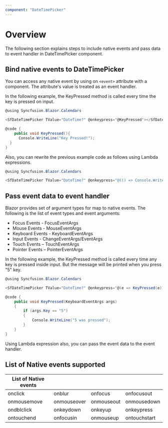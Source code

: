 ```yaml
---
component: "DateTimePicker"
---
```


# Overview

The following section explains steps to include native events and pass data to event handler in DateTimePicker component.

## Bind native events to DateTimePicker

You can access any native event by using on `<event>` attribute with a component. The attribute's value is treated as an event handler.

In the following example, the KeyPressed method is called every time the key is pressed on input.

```csharp
@using Syncfusion.Blazor.Calendars

<SfDateTimePicker TValue="DateTime?" @onkeypress='@KeyPressed'></SfDateTimePicker>

@code {
    public void KeyPressed(){
      Console.WriteLine("Key Pressed!");
  }
}
```

Also, you can rewrite the previous example code as follows using Lambda expressions.

```csharp
@using Syncfusion.Blazor.Calendars

<SfDateTimePicker TValue="DateTime?" @onkeypress="@(() => Console.WriteLine("Key Pressed!"))"></SfDateTimePicker>
```

## Pass event data to event handler

Blazor provides set of argument types for map to native events. The following is the list of event types and event arguments:

* Focus Events - FocusEventArgs
* Mouse Events - MouseEventArgs
* Keyboard Events - KeyboardEventArgs
* Input Events - ChangeEventArgs/EventArgs
* Touch Events – TouchEventArgs
* Pointer Events – PointerEventArgs

In the following example, the KeyPressed method is called every time any key is pressed inside input. But the message will be printed when you press "5" key.

```csharp
@using Syncfusion.Blazor.Calendars

<SfDateTimePicker TValue="DateTime?" @onkeypress='@(e => KeyPressed(e))'></SfDateTimePicker>

@code {
    public void KeyPressed(KeyboardEventArgs args)
    {
        if (args.Key == "5")
        {
            Console.WriteLine("5 was pressed");
        }
    }
}
```

Using Lambda expression also, you can pass the event data to the event handler.

## List of Native events supported

| List of Native events |  |  | |
| --- | --- | --- | --- |
| onclick | onblur | onfocus | onfocusout |
| onmousemove | onmouseover | onmouseout | onmousedown | onmouseup |
| ondblclick | onkeydown | onkeyup | onkeypress |
| ontouchend | onfocusin | onmouseup | ontouchstart |
